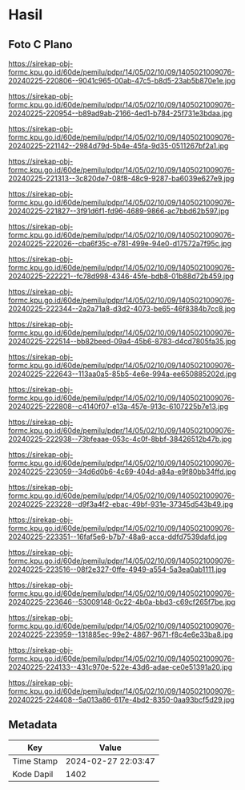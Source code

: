 # Hasil

## Foto C Plano

https://sirekap-obj-formc.kpu.go.id/60de/pemilu/pdpr/14/05/02/10/09/1405021009076-20240225-220806--9041c965-00ab-47c5-b8d5-23ab5b870e1e.jpg

https://sirekap-obj-formc.kpu.go.id/60de/pemilu/pdpr/14/05/02/10/09/1405021009076-20240225-220954--b89ad9ab-2166-4ed1-b784-25f731e3bdaa.jpg

https://sirekap-obj-formc.kpu.go.id/60de/pemilu/pdpr/14/05/02/10/09/1405021009076-20240225-221142--2984d79d-5b4e-45fa-9d35-0511267bf2a1.jpg

https://sirekap-obj-formc.kpu.go.id/60de/pemilu/pdpr/14/05/02/10/09/1405021009076-20240225-221313--3c820de7-08f8-48c9-9287-ba6039e627e9.jpg

https://sirekap-obj-formc.kpu.go.id/60de/pemilu/pdpr/14/05/02/10/09/1405021009076-20240225-221827--3f91d6f1-fd96-4689-9866-ac7bbd62b597.jpg

https://sirekap-obj-formc.kpu.go.id/60de/pemilu/pdpr/14/05/02/10/09/1405021009076-20240225-222026--cba6f35c-e781-499e-94e0-d17572a7f95c.jpg

https://sirekap-obj-formc.kpu.go.id/60de/pemilu/pdpr/14/05/02/10/09/1405021009076-20240225-222221--fc78d998-4346-45fe-bdb8-01b88d72b459.jpg

https://sirekap-obj-formc.kpu.go.id/60de/pemilu/pdpr/14/05/02/10/09/1405021009076-20240225-222344--2a2a71a8-d3d2-4073-be65-46f8384b7cc8.jpg

https://sirekap-obj-formc.kpu.go.id/60de/pemilu/pdpr/14/05/02/10/09/1405021009076-20240225-222514--bb82beed-09a4-45b6-8783-d4cd7805fa35.jpg

https://sirekap-obj-formc.kpu.go.id/60de/pemilu/pdpr/14/05/02/10/09/1405021009076-20240225-222643--113aa0a5-85b5-4e6e-994a-ee650885202d.jpg

https://sirekap-obj-formc.kpu.go.id/60de/pemilu/pdpr/14/05/02/10/09/1405021009076-20240225-222808--c4140f07-e13a-457e-913c-6107225b7e13.jpg

https://sirekap-obj-formc.kpu.go.id/60de/pemilu/pdpr/14/05/02/10/09/1405021009076-20240225-222938--73bfeaae-053c-4c0f-8bbf-38426512b47b.jpg

https://sirekap-obj-formc.kpu.go.id/60de/pemilu/pdpr/14/05/02/10/09/1405021009076-20240225-223059--34d6d0b6-4c69-404d-a84a-e9f80bb34ffd.jpg

https://sirekap-obj-formc.kpu.go.id/60de/pemilu/pdpr/14/05/02/10/09/1405021009076-20240225-223228--d9f3a4f2-ebac-49bf-931e-37345d543b49.jpg

https://sirekap-obj-formc.kpu.go.id/60de/pemilu/pdpr/14/05/02/10/09/1405021009076-20240225-223351--16faf5e6-b7b7-48a6-acca-ddfd7539dafd.jpg

https://sirekap-obj-formc.kpu.go.id/60de/pemilu/pdpr/14/05/02/10/09/1405021009076-20240225-223516--08f2e327-0ffe-4949-a554-5a3ea0ab1111.jpg

https://sirekap-obj-formc.kpu.go.id/60de/pemilu/pdpr/14/05/02/10/09/1405021009076-20240225-223646--53009148-0c22-4b0a-bbd3-c69cf265f7be.jpg

https://sirekap-obj-formc.kpu.go.id/60de/pemilu/pdpr/14/05/02/10/09/1405021009076-20240225-223959--131885ec-99e2-4867-9671-f8c4e6e33ba8.jpg

https://sirekap-obj-formc.kpu.go.id/60de/pemilu/pdpr/14/05/02/10/09/1405021009076-20240225-224133--431c970e-522e-43d6-adae-ce0e51391a20.jpg

https://sirekap-obj-formc.kpu.go.id/60de/pemilu/pdpr/14/05/02/10/09/1405021009076-20240225-224408--5a013a86-617e-4bd2-8350-0aa93bcf5d29.jpg


## Metadata

| Key        | Value               |
| ---------- | ------------------- |
| Time Stamp | 2024-02-27 22:03:47 |
| Kode Dapil | 1402                |




